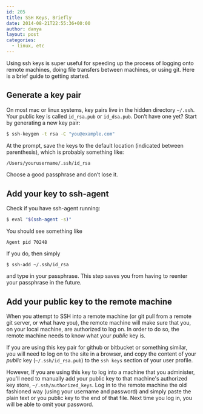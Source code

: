 ```yaml
---
id: 205
title: SSH Keys, Briefly
date: 2014-08-21T22:55:36+00:00
author: danya
layout: post
categories:
  - linux, etc
---
```

Using ssh keys is super useful for speeding up the process of logging onto remote machines, doing file transfers between machines, or using git. Here is a brief guide to getting started.

<!--more-->
## Generate a key pair

On most mac or linux systems, key pairs live in the hidden directory  `~/.ssh`. Your public key is called  `id_rsa.pub` or  `id_dsa.pub`. Don&#8217;t have one yet? Start by generating a new key pair:

```bash
$ ssh-keygen -t rsa -C "you@example.com"
```

At the prompt, save the keys to the default location (indicated between parenthesis), which is probably something like:

```bash
/Users/yourusername/.ssh/id_rsa
```

Choose a good passphrase and don&#8217;t lose it.

## Add your key to ssh-agent

Check if you have ssh-agent running:
```bash
$ eval "$(ssh-agent -s)"
```
You should see something like
```
Agent pid 70248
```
If you do, then simply
```
$ ssh-add ~/.ssh/id_rsa
```

and type in your passphrase. This step saves you from having to reenter your passphrase in the future.

## Add your public key to the remote machine

When you attempt to SSH into a remote machine (or git pull from a remote git server, or what have you), the remote machine will make sure that you, on your local machine, are authorized to log on. In order to do so, the remote machine needs to know what your _public_ key is.

If you are using this key pair for github or bitbucket or something similar, you will need to log on to the site in a browser, and copy the content of your _public_ key (`~/.ssh/id_rsa.pub`) to the `ssh keys` section of your user profile.

However, If you are using this key to log into a machine that you administer, you'll need to manually add your public key to that machine's authorized key store, `~/.ssh/authorized_keys`. Log in to the remote machine the old fashioned way (using your username and password) and simply paste the plain text or you public key to the end of that file. Next time you log in, you will be able to omit your password.
